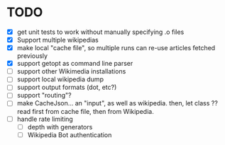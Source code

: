# TODO

 - [x] get unit tests to work without manually specifying .o files
 - [x] Support multiple wikipedias
 - [x] make local "cache file", so multiple runs can re-use articles fetched
       previously
 - [x] support getopt as command line parser
 - [ ] support other Wikimedia installations
 - [ ] support local wikipedia dump
 - [ ] support output formats (dot, etc?)
 - [ ] support "routing"?
 - [ ] make CacheJson... an "input", as well as wikipedia. then, let class ??
       read first from cache file, then from Wikipedia.
 - [ ] handle rate limiting
   * [ ] depth with generators
   * [ ] Wikipedia Bot authentication
